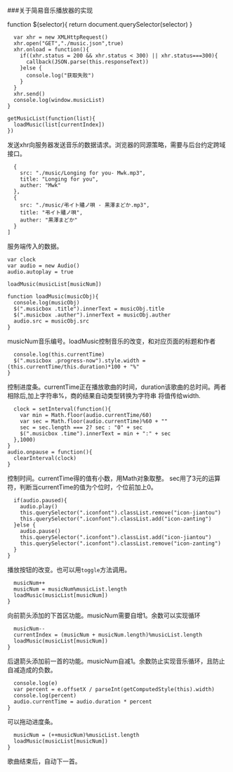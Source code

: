 ###关于简易音乐播放器的实现

function $(selector){
  return document.querySelector(selector)
}


 ```function getMusicList(callback){
   var xhr = new XMLHttpRequest()
   xhr.open("GET","./music.json",true)
   xhr.onload = function(){
     if((xhr.status = 200 && xhr.status < 300) || xhr.status===300){
       callback(JSON.parse(this.responseText))
     }else {
       console.log("获取失败")
     }
   }
   xhr.send()
   console.log(window.musicList)
 }

 getMusicList(function(list){
   loadMusic(list[currentIndex])
 })
```
发送xhr向服务器发送音乐的数据请求。浏览器的同源策略，需要与后台约定跨域接口。



```var musicList = [
  {
    src: "./music/Longing for you- Mwk.mp3",
    title: "Longing for you",
    auther: "Mwk"
  },
  {
    src: "./music/弔イト贐ノ唄 - 黒澤まどか.mp3",
    title: "弔イト贐ノ唄",
    auther: "黒澤まどか"
  }  
]
```
服务端传入的数据。


```var musicNum = 0
var clock
var audio = new Audio()
audio.autoplay = true

loadMusic(musicList[musicNum])

function loadMusic(musicObj){
  console.log(musicObj)
  $(".musicbox .title").innerText = musicObj.title
  $(".musicbox .auther").innerText = musicObj.auther
  audio.src = musicObj.src
}
```
musicNum音乐编号。loadMusic控制音乐的改变，和对应页面的标题和作者

```audio.ontimeupdate = function(){
  console.log(this.currentTime)
  $(".musicbox .progress-now").style.width = (this.currentTime/this.duration)*100 + "%"
}
```
控制进度条。currentTime正在播放歌曲的时间，duration该歌曲的总时间。两者相除后,加上字符串%，商的结果自动类型转换为字符串
将值传给width.

```audio.onplay = function(){
  clock = setInterval(function(){
    var min = Math.floor(audio.currentTime/60)
    var sec = Math.floor(audio.currentTime)%60 + ""
    sec = sec.length === 2? sec : "0" + sec 
    $(".musicbox .time").innerText = min + ":" + sec
  },1000)
}
audio.onpause = function(){
  clearInterval(clock)
}
```
控制时间。currentTime得的值有小数，用Math对象取整。
sec用了3元的运算符，判断当currentTime的值为个位时，个位前加上0。

```$(".musicbox .play").onclick = function(){
  if(audio.paused){
    audio.play()
    this.querySelector(".iconfont").classList.remove("icon-jiantou")
    this.querySelector(".iconfont").classList.add("icon-zanting")
  }else {
    audio.pause()
    this.querySelector(".iconfont").classList.add("icon-jiantou")
    this.querySelector(".iconfont").classList.remove("icon-zanting")    
  }
}
```
播放按钮的改变。也可以用`toggle`方法调用。

```$(".musicbox .forward").onclick = function(){
  musicNum++
  musicNum = musicNum%musicList.length
  loadMusic(musicList[musicNum])
}
```
向前箭头添加的下首区功能。musicNum需要自增1。余数可以实现循环

```$(".musicbox .back").onclick = function(){
  musicNum--
  currentIndex = (musicNum + musicNum.length)%musicList.length
  loadMusic(musicList[musicNum])
}
```
后退箭头添加前一首的功能。musicNum自减1。余数防止实现音乐循环，且防止自减造成的负数。

```$(".musicbox .bar").onclick = function(e){
  console.log(e)
  var percent = e.offsetX / parseInt(getComputedStyle(this).width)
  console.log(percent)
  audio.currentTime = audio.duration * percent
}
```
可以拖动进度条。

```audio.onended = function(){
  musicNum = (++musicNum)%musicList.length
  loadMusic(musicList[musicNum])
}
```
歌曲结束后，自动下一首。